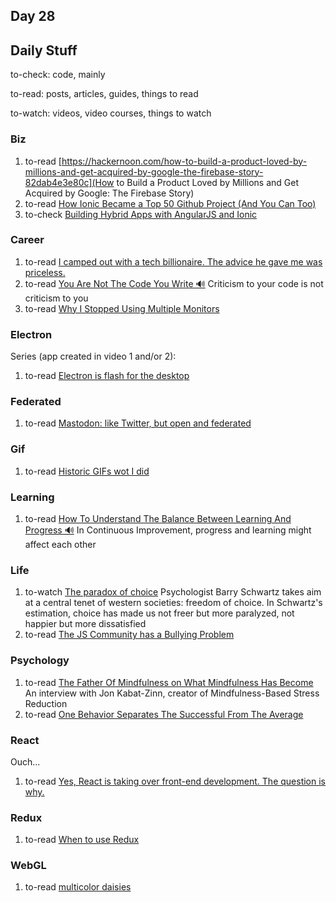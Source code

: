 ## Day 28

## Daily Stuff

  to-check: code, mainly

  to-read: posts, articles, guides, things to read
  
  to-watch: videos, video courses, things to watch

### Biz

  1. to-read [https://hackernoon.com/how-to-build-a-product-loved-by-millions-and-get-acquired-by-google-the-firebase-story-82dab4e3e80c](How to Build a Product Loved by Millions and Get Acquired by Google: The Firebase Story)
  1. to-read [How Ionic Became a Top 50 Github Project (And You Can Too)](https://hackernoon.com/step-by-step-advice-how-ionic-became-a-top-50-github-project-and-you-can-too-65088a250068)
  1. to-check [Building Hybrid Apps with AngularJS and Ionic](http://ionicframework.com/present-ionic/slides/#/)

### Career

  1. to-read [I camped out with a tech billionaire. The advice he gave me was priceless.](https://medium.freecodecamp.com/i-camped-out-with-a-tech-billionaire-the-advice-he-gave-me-was-priceless-c3bdcc29c068)
  1. to-read [You Are Not The Code You Write 🔊](https://hackernoon.com/you-are-not-the-code-you-write-e54f02876ca3) Criticism to your code is not criticism to you
  1. to-read [Why I Stopped Using Multiple Monitors](https://hackernoon.com/why-i-stopped-using-multiple-monitors-bfd87efa2e5b)

### Electron

Series (app created in video 1 and/or 2):

  1. to-read [Electron is flash for the desktop](https://josephg.com/blog/electron-is-flash-for-the-desktop/)

### Federated

  1. to-read [Mastodon: like Twitter, but open and federated](http://2ality.com/2017/04/mastodon.html)

### Gif

  1. to-read [Historic GIFs wot I did](https://artplusmarketing.com/historic-gifs-wot-i-did-d3e2c3afe71)

### Learning

  1. to-read [How To Understand The Balance Between Learning And Progress 🔊](https://hackernoon.com/how-to-understand-the-balance-between-learning-and-progress-6783e7f711ac) In Continuous Improvement, progress and learning might affect each other

### Life

  1. to-watch [The paradox of choice](https://www.ted.com/talks/barry_schwartz_on_the_paradox_of_choice) Psychologist Barry Schwartz takes aim at a central tenet of western societies: freedom of choice. In Schwartz's estimation, choice has made us not freer but more paralyzed, not happier but more dissatisfied
  1. to-read [The JS Community has a Bullying Problem](https://medium.com/javascript-scene/the-js-community-has-a-bullying-problem-96c10f11c85d)

### Psychology

  1. to-read [The Father Of Mindfulness on What Mindfulness Has Become](https://journal.thriveglobal.com/the-father-of-mindfulness-on-what-mindfulness-has-become-ad649c8340cf) An interview with Jon Kabat-Zinn, creator of Mindfulness-Based Stress Reduction
  1. to-read [One Behavior Separates The Successful From The Average](https://journal.thriveglobal.com/one-behavior-separates-the-successful-from-the-average-17a1ae7fc5d3)

### React

  Ouch...

  1. to-read [Yes, React is taking over front-end development. The question is why.](https://medium.freecodecamp.com/yes-react-is-taking-over-front-end-development-the-question-is-why-40837af8ab76)

### Redux

  1. to-read [When to use Redux](https://medium.com/@fastphrase/when-to-use-redux-f0aa70b5b1e2)

### WebGL

  1. to-read [multicolor daisies](https://www.interascope.com/experiments/grass/)
